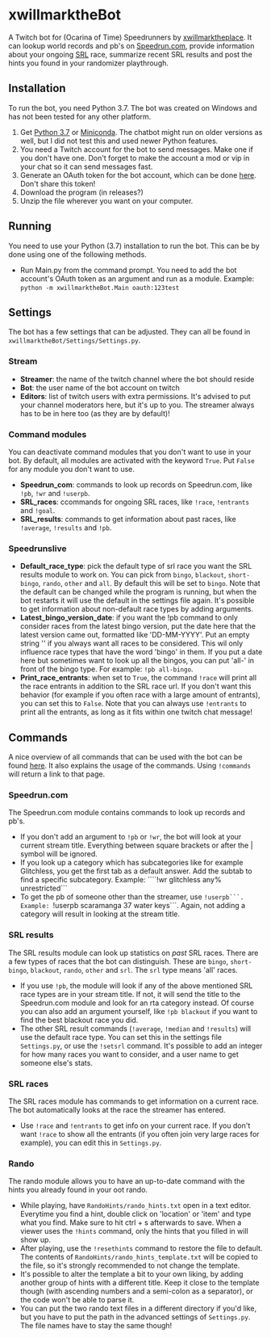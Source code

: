 # xwillmarktheBot

A Twitch bot for (Ocarina of Time) Speedrunners by [xwillmarktheplace](https://twitch.tv/xwillmarktheplace). It can lookup world records and pb's on [Speedrun.com](https://www.speedrun.com/), provide information about your ongoing [SRL](http://www.speedrunslive.com/) race, summarize recent SRL results and post the hints you found in your randomizer playthrough. 

## Installation
To run the bot, you need Python 3.7. The bot was created on Windows and has not been tested for any other platform.

1. Get [Python 3.7](https://www.python.org/downloads/release/python-370/) or [Miniconda](https://docs.conda.io/en/latest/miniconda.html). The chatbot might run on older versions as well, but I did not test this and used newer Python features.
2. You need a Twitch account for the bot to send messages. Make one if you don't have one. Don't forget to make the account a mod or vip in your chat so it can send messages fast.
3. Generate an OAuth token for the bot account, which can be done [here](https://twitchapps.com/tmi/). Don't share this token!
4. Download the program (in releases?)
5. Unzip the file wherever you want on your computer.

## Running
You need to use your Python (3.7) installation to run the bot. This can be by done using one of the following methods.
* Run Main.py from the command prompt. You need to add the bot account's OAuth token as an argument and run as a module. Example:
```python -m xwillmarktheBot.Main oauth:123test```

## Settings
The bot has a few settings that can be adjusted. They can all be found in ```xwillmarktheBot/Settings/Settings.py```.
### Stream
* **Streamer**: the name of the twitch channel where the bot should reside
* **Bot**: the user name of the bot account on twitch
* **Editors**: list of twitch users with extra permissions. It's advised to put your channel moderators here, but it's up to you. The streamer always has to be in here too (as they are by default)!

### Command modules
You can deactivate command modules that you don't want to use in your bot. By default, all modules are activated with the keyword ```True```. Put ```False``` for any module you don't want to use.
* **Speedrun_com**: commands to look up records on Speedrun.com, like ```!pb```, ```!wr``` and ```!userpb```.
* **SRL_races**: ccommands for ongoing SRL races, like ```!race```, ```!entrants``` and ```!goal```.
* **SRL_results**: commands to get information about past races, like ```!average```, ```!results``` and ```!pb```.

### Speedrunslive
* **Default_race_type**: pick the default type of srl race you want the SRL results module to work on. You can pick from ```bingo```, ```blackout```, ```short-bingo```, ```rando```, ```other``` and ```all```. By default this will be set to ```bingo```. Note that the default can be changed while the program is running, but when the bot restarts it will use the default in the settings file again. It's possible to get information about non-default race types by adding arguments.
* **Latest_bingo_version_date**: if you want the !pb command to only consider races from the latest bingo version, put the date here that the latest version came out, formatted like 'DD-MM-YYYY'. Put an empty string '' if you always want all races to be considered. This wil only influence race types that have the word 'bingo' in them. If you put a date here but sometimes want to look up all the bingos, you can put 'all-' in front of the bingo type. For example: ```!pb all-bingo```.
* **Print_race_entrants**: when set to ```True```, the command ```!race``` will print all the race entrants in addition to the SRL race url. If you don't want this behavior (for example if you often race with a large amount of entrants), you can set this to ```False```. Note that you can always use ```!entrants``` to print all the entrants, as long as it fits within one twitch chat message!

## Commands
A nice overview of all commands that can be used with the bot can be found [here](https://xwmtp.github.io/xwillmarktheBot). It also explains the usage of the commands. Using ```!commands``` will return a link to that page.

### Speedrun.com
The Speedrun.com module contains commands to look up records and pb's.
* If you don't add an argument to ```!pb``` or ```!wr```, the bot will look at your current stream title. Everything between square brackets or after the | symbol will be ignored.
* If you look up a category which has subcategories like for example Glitchless, you get the first tab as a default answer. Add the subtab to find a specific subcategory. Example: ````!wr glitchless any% unrestricted```
* To get the pb of someone other than the streamer, use ````!userpb```. Example: ````!userpb scaramanga 37 water keys```. Again, not adding a category will result in looking at the stream title.

### SRL results
The SRL results module can look up statistics on *past* SRL races. There are a few types of races that the bot can distinguish. These are ```bingo```, ```short-bingo```, ```blackout```, ```rando```, ```other``` and ```srl```. The ```srl``` type means 'all' races.   
* If you use ```!pb```, the module will look if any of the above mentioned SRL race types are in your stream title. If not, it will send the title to the Speedrun.com module and look for an rta category instead. Of course you can also add an argument yourself, like ```!pb blackout``` if you want to find the best blackout race you did.
* The other SRL result commands (```!average```, ```!median``` and ```!results```) will use the default race type. You can set this in the settings file ```Settings.py```, or use the ```!setsrl``` command. It's possible to add an integer for how many races you want to consider, and a user name to get someone else's stats.

### SRL races
The SRL races module has commands to get information on a current race. The bot automatically looks at the race the streamer has entered.
* Use ```!race``` and ```!entrants``` to get info on your current race. If you don't want ```!race``` to show all the entrants (if you often join very large races for example), you can edit this in ```Settings.py```.


### Rando
The rando module allows you to have an up-to-date command with the hints you already found in your oot rando.
* While playing, have ```RandoHints/rando_hints.txt``` open in a text editor. Everytime you find a hint, double click on 'location' or 'item' and type what you find. Make sure to hit ctrl + s afterwards to save. When a viewer uses the ```!hints``` command, only the hints that you filled in will show up.
* After playing, use the ```!resethints``` command to restore the file to default. The contents of ```RandoHints/rando_hints_template.txt``` will be copied to the file, so it's strongly recommended to not change the template.
* It's possible to alter the template a bit to your own liking, by adding another group of hints with a different title. Keep it close to the template though (with ascending numbers and a semi-colon as a separator), or the code won't be able to parse it.
* You can put the two rando text files in a different directory if you'd like, but you have to put the path in the advanced settings of ```Settings.py```. The file names have to stay the same though!
